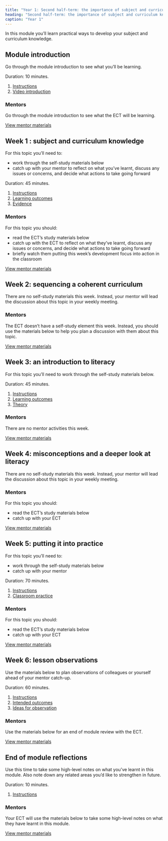 ```yaml
---
title: "Year 1: Second half-term: the importance of subject and curriculum knowledge"
heading: "Second half-term: the importance of subject and curriculum knowledge"
caption: "Year 1"
---
```


In this module you’ll learn practical ways to develop your subject and curriculum knowledge.

## Module introduction

Go through the module introduction to see what you’ll be learning.

Duration: 10 minutes.

1. [Instructions](/education-development-trust/year-1-the-importance-of-subject-and-curriculum-knowledge/intro-ect-instructions)
2. [Video introduction](/education-development-trust/year-1-the-importance-of-subject-and-curriculum-knowledge/intro-ect-video-introduction)

### Mentors

Go through the module introduction to see what the ECT will be learning.

[View mentor materials](/education-development-trust/year-1-the-importance-of-subject-and-curriculum-knowledge/spring-week-0-mentor-materials)

## Week 1 : subject and curriculum knowledge

For this topic you’ll need to:

- work through the self-study materials below
- catch up with your mentor to reflect on what you’ve learnt, discuss any issues or concerns, and decide what actions to take going forward

Duration: 45 minutes.

1. [Instructions](/education-development-trust/year-1-the-importance-of-subject-and-curriculum-knowledge/spring-week-1-ect-instructions)
2. [Learning outcomes](/education-development-trust/year-1-the-importance-of-subject-and-curriculum-knowledge/spring-week-1-ect-learning-outcomes)
3. [Evidence](/education-development-trust/year-1-the-importance-of-subject-and-curriculum-knowledge/spring-week-1-ect-evidence)

### Mentors

For this topic you should:

- read the ECT’s study materials below
- catch up with the ECT to reflect on what they’ve learnt, discuss any issues or concerns, and decide what actions to take going forward
- briefly watch them putting this week’s development focus into action in the classroom

[View mentor materials](/education-development-trust/year-1-the-importance-of-subject-and-curriculum-knowledge/spring-week-1-mentor-materials)

## Week 2: sequencing a coherent curriculum

There are no self-study materials this week. Instead, your mentor will lead the discussion about this topic in your weekly meeting.


### Mentors

The ECT doesn’t have a self-study element this week. Instead, you should use the materials below to help you plan a discussion with them about this topic.

[View mentor materials](/education-development-trust/year-1-the-importance-of-subject-and-curriculum-knowledge/spring-week-2-mentor-materials)

## Week 3: an introduction to literacy

For this topic you’ll need to work through the self-study materials below.

Duration: 45 minutes.

1. [Instructions](/education-development-trust/year-1-the-importance-of-subject-and-curriculum-knowledge/spring-week-3-ect-instructions)
2. [Learning outcomes](/education-development-trust/year-1-the-importance-of-subject-and-curriculum-knowledge/spring-week-3-ect-learning-outcomes)
3. [Theory](/education-development-trust/year-1-the-importance-of-subject-and-curriculum-knowledge/spring-week-3-ect-theory)

### Mentors

There are no mentor activities this week.

[View mentor materials](/education-development-trust/year-1-the-importance-of-subject-and-curriculum-knowledge/spring-week-3-mentor-materials)

## Week 4: misconceptions and a deeper look at literacy

There are no self-study materials this week. Instead, your mentor will lead the discussion about this topic in your weekly meeting.


### Mentors

For this topic you should:

- read the ECT’s study materials below
- catch up with your ECT

[View mentor materials](/education-development-trust/year-1-the-importance-of-subject-and-curriculum-knowledge/spring-week-4-mentor-materials)

## Week 5: putting it into practice

For this topic you’ll need to:

- work through the self-study materials below
- catch up with your mentor

Duration: 70 minutes.

1. [Instructions](/education-development-trust/year-1-the-importance-of-subject-and-curriculum-knowledge/spring-week-5-ect-instructions)
2. [Classroom practice](/education-development-trust/year-1-the-importance-of-subject-and-curriculum-knowledge/spring-week-5-ect-classroom-practice)

### Mentors

For this topic you should:

- read the ECT’s study materials below
- catch up with your ECT

[View mentor materials](/education-development-trust/year-1-the-importance-of-subject-and-curriculum-knowledge/spring-week-5-mentor-materials)

## Week 6: lesson observations

Use the materials below to plan observations of colleagues or yourself ahead of your mentor catch-up.

Duration: 60 minutes.

1. [Instructions](/education-development-trust/year-1-the-importance-of-subject-and-curriculum-knowledge/spring-week-6-ect-instructions)
2. [Intended outcomes](/education-development-trust/year-1-the-importance-of-subject-and-curriculum-knowledge/spring-week-6-ect-intended-outcomes)
3. [Ideas for observation](/education-development-trust/year-1-the-importance-of-subject-and-curriculum-knowledge/spring-week-6-ect-ideas-for-observation)

### Mentors

Use the materials below for an end of module review with the ECT.

[View mentor materials](/education-development-trust/year-1-the-importance-of-subject-and-curriculum-knowledge/spring-week-6-mentor-materials)

## End of module reflections

Use this time to take some high-level notes on what you’ve learnt in this module. Also note down any related areas you’d like to strengthen in future.

Duration: 10 minutes.

1. [Instructions](/education-development-trust/year-1-the-importance-of-subject-and-curriculum-knowledge/intro-ect-instructions)

### Mentors

Your ECT will use the materials below to take some high-level notes on what they have learnt in this module.

[View mentor materials](/education-development-trust/year-1-the-importance-of-subject-and-curriculum-knowledge/spring-week-0-mentor-materials)
